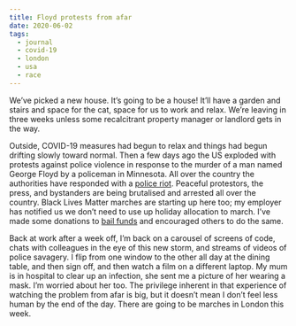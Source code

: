 ```yaml
---
title: Floyd protests from afar
date: 2020-06-02
tags:
  - journal
  - covid-19
  - london
  - usa
  - race
---
```


We’ve picked a new house. It’s going to be a house! It’ll have a garden and stairs and space for the cat, space for us to work and relax. We’re leaving in three weeks unless some recalcitrant property manager or landlord gets in the way.

Outside, COVID-19 measures had begun to relax and things had begun drifting slowly toward normal. Then a few days ago the US exploded with protests against police violence in response to the murder of a man named George Floyd by a policeman in Minnesota. All over the country the authorities have responded with a [police riot](https://en.m.wikipedia.org/wiki/Police_riot "police riot"). Peaceful protestors, the press, and bystanders are being brutalised and arrested all over the country. Black Lives Matter marches are starting up here too; my employer has notified us we don’t need to use up holiday allocation to march. I’ve made some donations to [bail funds](https://really.lol/post/activist-relief-resources/ "bail funds") and encouraged others to do the same.

Back at work after a week off, I’m back on a carousel of screens of code, chats with colleagues in the eye of this new storm, and streams of videos of police savagery. I flip from one window to the other all day at the dining table, and then sign off, and then watch a film on a different laptop. My mum is in hospital to clear up an infection, she sent me a picture of her wearing a mask. I’m worried about her too. The privilege inherent in that experience of watching the problem from afar is big, but it doesn’t mean I don’t feel less human by the end of the day. There are going to be marches in London this week.

